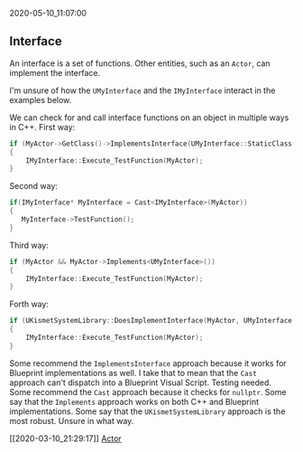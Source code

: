 2020-05-10_11:07:00

## Interface

An interface is a set of functions.
Other entities, such as an `Actor`, can implement the interface.


I'm unsure of how the `UMyInterface` and the `IMyInterface` interact in the examples below.

We can check for and call interface functions on an object in multiple ways in C++.
First way:
```cpp
if (MyActor->GetClass()->ImplementsInterface(UMyInterface::StaticClass()))
{
    IMyInterface::Execute_TestFunction(MyActor);
}
```
Second way:
```cpp
if(IMyInterface* MyInterface = Cast<IMyInterface>(MyActor))
{
   MyInterface->TestFunction();
}
```
Third way:
```cpp
if (MyActor && MyActor->Implements<UMyInterface>())
{
    IMyInterface::Execute_TestFunction(MyActor);
}
```
Forth way:
```cpp
if (UKismetSystemLibrary::DoesImplementInterface(MyActor, UMyInterface::StaticClass()))
{
    IMyInterface::Execute_TestFunction(MyActor);
}
```

Some recommend the `ImplementsInterface` approach because it works for Blueprint implementations as well.
I take that to mean that the `Cast` approach can't dispatch into a Blueprint Visual Script. Testing needed.
Some recommend the `Cast` approach because it checks for `nullptr`.
Some say that the `Implements` approach works on both C++ and Blueprint implementations.
Some say that the `UKismetSystemLibrary` approach is the most robust. Unsure in what way.

[[2020-03-10_21:29:17]] [Actor](./Actor.md)  